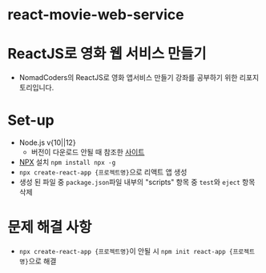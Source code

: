 # react-movie-web-service

# ReactJS로 영화 웹 서비스 만들기
* NomadCoders의 ReactJS로 영화 앱서비스 만들기 강좌를 공부하기 위한 리포지토리입니다.

# Set-up
* Node.js v{10||12}
  * 버전이 다운로드 안될 때 참조한 [사이트](https://avisynth.tistory.com/23)
* [NPX](https://medium.com/@maybekatz/introducing-npx-an-npm-package-runner-55f7d4bd282b#:~:text=npx%20is%20a%20tool%20intended,executables%20hosted%20on%20the%20registry.) 설치 `npm install npx -g`
* `npx create-react-app {프로젝트명}`으로 리액트 앱 생성
* 생성 된 파일 중 `package.json`파일 내부의 "scripts" 항목 중 `test`와 `eject` 항목 삭제

# 문제 해결 사항
* `npx create-react-app {프로젝트명}`이 안될 시 `npm init react-app {프로젝트명}`으로 해결